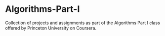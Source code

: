 # Algorithms-Part-I
Collection of projects and assignments as part of the Algorithms Part I class offered by Princeton University on Coursera.
